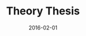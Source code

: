 ---
title: "Theory Thesis"
type: seminar
org: Faculty of Architecture and the Built Environment, Delft University of Technology
date: 2016-02-01
hide: true
iterations: [2016 (Spring)]
---
